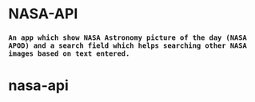 # NASA-API

### `An app which show NASA Astronomy picture of the day (NASA APOD) and a search field which helps searching other NASA images based on text entered.`
# nasa-api
